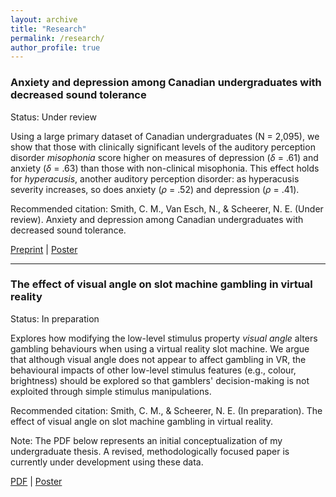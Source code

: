 ```yaml
---
layout: archive
title: "Research"
permalink: /research/
author_profile: true
---
```


### Anxiety and depression among Canadian undergraduates with decreased sound tolerance

Status: Under review

Using a large primary dataset of Canadian undergraduates (N = 2,095), we show that those with clinically significant levels of the auditory perception disorder *misophonia* score higher on measures of depression (*δ* = .61) and anxiety (*δ* = .63) than those with non-clinical misophonia. This effect holds for *hyperacusis*, another auditory perception disorder: as hyperacusis severity increases, so does anxiety (*ρ* = .52) and depression (*ρ* = .41).

Recommended citation: Smith, C. M., Van Esch, N., & Scheerer, N. E. (Under review). Anxiety and depression among Canadian undergraduates with decreased sound tolerance. 

[Preprint](/assets/pdfs/Smith_etal_DST_Depression_Anxiety.pdf)  |  [Poster](/assets/pdfs/Smith_Carter_SONA2025.pdf)

---

### The effect of visual angle on slot machine gambling in virtual reality

Status: In preparation

Explores how modifying the low-level stimulus property *visual angle* alters gambling behaviours when using a virtual reality slot machine. We argue that although visual angle does not appear to affect gambling in VR, the behavioural impacts of other low-level stimulus features (e.g., colour, brightness) should be explored so that gamblers' decision-making is not exploited through simple stimulus manipulations.

Recommended citation: Smith, C. M., & Scheerer, N. E. (In preparation). The effect of visual angle on slot machine gambling in virtual reality.

Note: The PDF below represents an initial conceptualization of my undergraduate thesis. A revised, methodologically focused paper is currently under development using these data.

[PDF](/assets/pdfs/Smith_Scheerer_UG_Thesis.pdf)  |  [Poster](/assets/pdfs/Smith_Carter_PS499.pdf)

